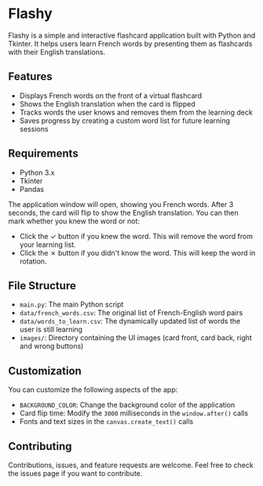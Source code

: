 # Flashy
Flashy is a simple and interactive flashcard application built with Python and Tkinter. It helps users learn French words by presenting them as flashcards with their English translations.

## Features

- Displays French words on the front of a virtual flashcard
- Shows the English translation when the card is flipped
- Tracks words the user knows and removes them from the learning deck
- Saves progress by creating a custom word list for future learning sessions

## Requirements

- Python 3.x
- Tkinter 
- Pandas

The application window will open, showing you French words. After 3 seconds, the card will flip to show the English translation. You can then mark whether you knew the word or not:

- Click the ✓ button if you knew the word. This will remove the word from your learning list.
- Click the ✗ button if you didn't know the word. This will keep the word in rotation.

## File Structure

- `main.py`: The main Python script
- `data/french_words.csv`: The original list of French-English word pairs
- `data/words_to_learn.csv`: The dynamically updated list of words the user is still learning
- `images/`: Directory containing the UI images (card front, card back, right and wrong buttons)

## Customization

You can customize the following aspects of the app:

- `BACKGROUND_COLOR`: Change the background color of the application
- Card flip time: Modify the `3000` milliseconds in the `window.after()` calls
- Fonts and text sizes in the `canvas.create_text()` calls

## Contributing

Contributions, issues, and feature requests are welcome. Feel free to check the issues page if you want to contribute.

